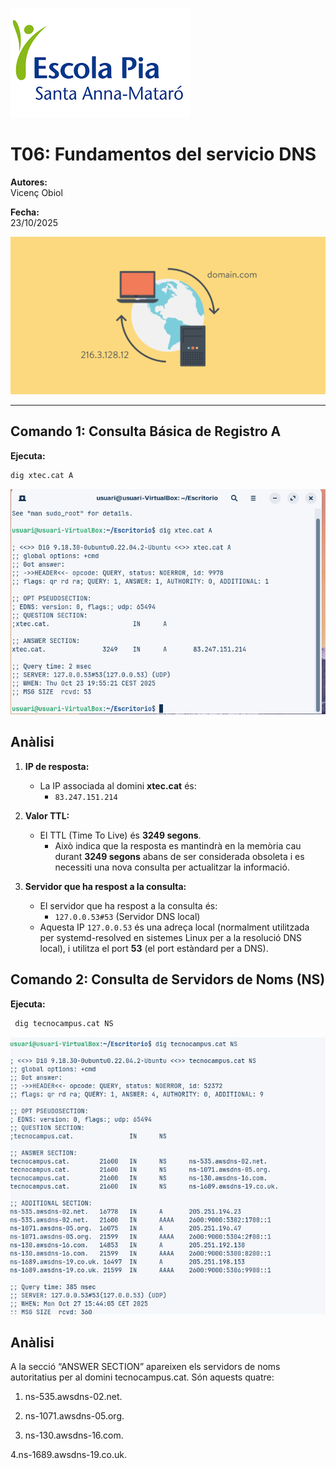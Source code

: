 
![logo de la escola](IMG/logopia.png)

# T06: Fundamentos del servicio DNS

**Autores:**  
Vicenç Obiol  

**Fecha:**  
23/10/2025  

![portad de la activitat](IMG/dnsimg1.png)

---

## Comando 1: Consulta Básica de Registro A

**Ejecuta:**  
```bash
dig xtec.cat A
```
![captura de la execucio de la comande](IMG/captura1.png)

## Anàlisi

1. **IP de resposta:**
   - La IP associada al domini **xtec.cat** és:
     - `83.247.151.214`

2. **Valor TTL:**
   - El TTL (Time To Live) és **3249 segons**.
     - Això indica que la resposta es mantindrà en la memòria cau durant **3249 segons** abans de ser considerada obsoleta i es necessiti una nova consulta per actualitzar la informació.

3. **Servidor que ha respost a la consulta:**
   - El servidor que ha respost a la consulta és:
     - `127.0.0.53#53` (Servidor DNS local)
   - Aquesta IP `127.0.0.53` és una adreça local (normalment utilitzada per systemd-resolved en sistemes Linux per a la resolució DNS local), i utilitza el port **53** (el port estàndard per a DNS).

## Comando 2: Consulta de Servidors de Noms (NS)
**Ejecuta:**  
```bash
 dig tecnocampus.cat NS

```
![captura de pantalla de la segona comande](IMG/captura2.png)

## Anàlisi
A la secció “ANSWER SECTION” apareixen els servidors de noms autoritatius per al domini tecnocampus.cat. Són aquests quatre:

1. ns-535.awsdns-02.net.

2. ns-1071.awsdns-05.org.

3. ns-130.awsdns-16.com.

4.ns-1689.awsdns-19.co.uk.
